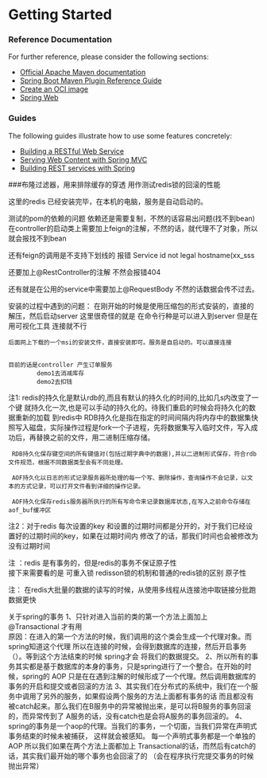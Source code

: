 # Getting Started

### Reference Documentation
For further reference, please consider the following sections:

* [Official Apache Maven documentation](https://maven.apache.org/guides/index.html)
* [Spring Boot Maven Plugin Reference Guide](https://docs.spring.io/spring-boot/docs/2.3.0.BUILD-SNAPSHOT/maven-plugin/reference/html/)
* [Create an OCI image](https://docs.spring.io/spring-boot/docs/2.3.0.BUILD-SNAPSHOT/maven-plugin/reference/html/#build-image)
* [Spring Web](https://docs.spring.io/spring-boot/docs/2.2.5.RELEASE/reference/htmlsingle/#boot-features-developing-web-applications)

### Guides
The following guides illustrate how to use some features concretely:

* [Building a RESTful Web Service](https://spring.io/guides/gs/rest-service/)
* [Serving Web Content with Spring MVC](https://spring.io/guides/gs/serving-web-content/)
* [Building REST services with Spring](https://spring.io/guides/tutorials/bookmarks/)

###布隆过滤器，用来排除缓存的穿透
用作测试redis锁的回滚的性能

这里的redis 已经安装完毕，在本机的电脑，服务是自动启动的。

测试的pom的依赖的问题 依赖还是需要复制，不然的话容易出问题(找不到bean)
在controller的启动类上需要加上feign的注解，不然的话，就代理不了对象，所以就会报找不到bean

还有feign的调用是不支持下划线的 报错 Service id not legal hostname(xx_sss

还要加上@RestController的注解  不然会报错404

还有就是在公用的service中需要加上@RequestBody  不然的话数据会传不过去。

安装的过程中遇到的问题：
    在刚开始的时候是使用压缩包的形式安装的，直接的解压，然后启动server
    这里很奇怪的就是 在命令行种是可以进入到server  但是在用可视化工具
    连接就不行
    
    后面网上下载的一个msi的安装文件，直接安装即可。服务是自启动的。可以直接连接


    目前的话是controller 产生订单服务
            demo1去消减库存
            demo2去扣钱
 
注1: redis的持久化是默认rdb的,而且有默认的持久化的时间的,比如几s内改变了一个键
     就持久化一次,也是可以手动的持久化的。待我们重启的时候会将持久化的数据重新的加载
     到redis中
     RDB持久化是指在指定的时间间隔内将内存中的数据集快照写入磁盘，实际操作过程是fork一个子进程，先将数据集写入临时文件，写入成功后，再替换之前的文件，用二进制压缩存储。
     
     RDB持久化保存键空间的所有键值对(包括过期字典中的数据),并以二进制形式保存，符合rdb文件规范，根据不同数据类型会有不同处理。
     
     AOF持久化以日志的形式记录服务器所处理的每一个写、删除操作，查询操作不会记录，以文本的方式记录，可以打开文件看到详细的操作记录。
     
     AOF持久化保存redis服务器所执行的所有写命令来记录数据库状态,在写入之前命令存储在aof_buf缓冲区

注2：对于redis 每次设置的key 和设置的过期时间都是分开的，对于我们已经设置好的过期时间的key，如果在过期时间内
    修改了的话，那我们时间也会被修改为没有过期时间

                
注 ：redis 是有事务的，但是redis的事务不保证原子性  
     接下来需要看的是  可重入锁
     redisson锁的机制和普通的redis锁的区别
     原子性   

注： 在redis大批量的数据的读写的时候，从使用多线程从连接池中取链接分批跑数据更快     

关于spring的事务 
    1、只针对进入当前的类的第一个方法上面加上 @Transactional 才有用  
       原因：在进入的第一个方法的时候，我们调用的这个类会生成一个代理对象。而spring知道这个代理
            所以在连接的时候，会得到数据库的连接，然后开启事务（）。等到这个方法结束的时候 spring才会
            将我们的数据提交。
    2、所以所有的事务其实都是基于数据库的本身的事务，只是spring进行了一个整合。在开始的时候，spring的
       AOP 只是在在遇到注解的时候形成了一个代理。然后调用数据库的事务的开启和提交或者回滚的方法
    3、其实我们在分布式的系统中，我们在一个服务中调用了另外的服务，如果假设两个服务的方法上面都有事务的话
        而且都没有被catch起来。那么我们在B服务中的异常被抛出来，是可以将B服务的事务回滚的，而异常传到了
        A服务的话，没有catch也是会将A服务的事务回滚的。
    4、spring的事务是一个aop的代理。当我们的事务，一个切面，当我们异常在声明式事务结束的时候未被捕获，
      这样就会被感知。 每一个声明式事务都是一个单独的AOP
      所以我们如果在两个方法上面都加上 Transactional的话，而然后有catch的话，其实我们最开始的哪个事务也会回滚了的
      （会在程序执行完提交事务的时候抛出异常）                 
       